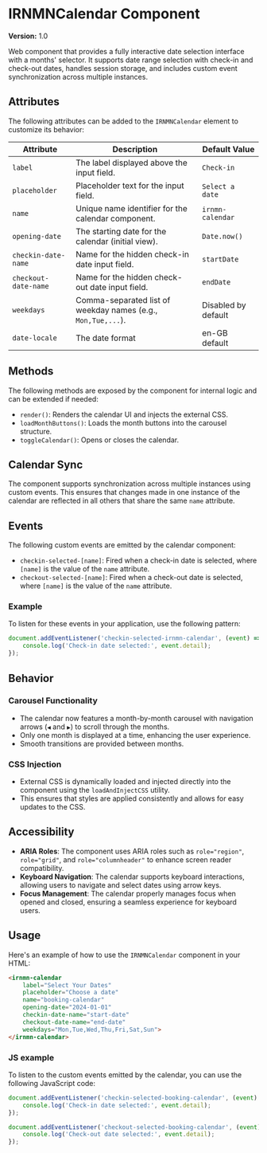 # IRNMNCalendar Component

**Version:** 1.0

Web component that provides a fully interactive date selection interface with a months' selector. It supports date range selection with check-in and check-out dates, handles session storage, and includes custom event synchronization across multiple instances.

## Attributes
The following attributes can be added to the `IRNMNCalendar` element to customize its behavior:

| Attribute                | Description                                                       | Default Value        |
|--------------------------|-------------------------------------------------------------------|----------------------|
| `label`                  | The label displayed above the input field.                        | `Check-in`           |
| `placeholder`            | Placeholder text for the input field.                             | `Select a date`      |
| `name`                   | Unique name identifier for the calendar component.                | `irnmn-calendar`     |
| `opening-date`           | The starting date for the calendar (initial view).                | `Date.now()`         |
| `checkin-date-name`      | Name for the hidden check-in date input field.                    | `startDate`          |
| `checkout-date-name`     | Name for the hidden check-out date input field.                   | `endDate`            |
| `weekdays`               | Comma-separated list of weekday names (e.g., `Mon,Tue,...`).      | Disabled by default  |
| `date-locale`            | The date format                                                   | en-GB default  |

## Methods
The following methods are exposed by the component for internal logic and can be extended if needed:

- `render()`: Renders the calendar UI and injects the external CSS.
- `loadMonthButtons()`: Loads the month buttons into the carousel structure.
- `toggleCalendar()`: Opens or closes the calendar.

## Calendar Sync
The component supports synchronization across multiple instances using custom events. This ensures that changes made in one instance of the calendar are reflected in all others that share the same `name` attribute.

## Events
The following custom events are emitted by the calendar component:
- `checkin-selected-[name]`: Fired when a check-in date is selected, where `[name]` is the value of the `name` attribute.
- `checkout-selected-[name]`: Fired when a check-out date is selected, where `[name]` is the value of the `name` attribute.

### Example
To listen for these events in your application, use the following pattern:
```javascript
document.addEventListener('checkin-selected-irnmn-calendar', (event) => {
    console.log('Check-in date selected:', event.detail);
});
```

## Behavior
### Carousel Functionality
- The calendar now features a month-by-month carousel with navigation arrows (`◀` and `▶`) to scroll through the months.
- Only one month is displayed at a time, enhancing the user experience.
- Smooth transitions are provided between months.

### CSS Injection
- External CSS is dynamically loaded and injected directly into the component using the `loadAndInjectCSS` utility.
- This ensures that styles are applied consistently and allows for easy updates to the CSS.

## Accessibility
- **ARIA Roles**: The component uses ARIA roles such as `role="region"`, `role="grid"`, and `role="columnheader"` to enhance screen reader compatibility.
- **Keyboard Navigation**: The calendar supports keyboard interactions, allowing users to navigate and select dates using arrow keys.
- **Focus Management**: The calendar properly manages focus when opened and closed, ensuring a seamless experience for keyboard users.

## Usage

Here's an example of how to use the `IRNMNCalendar` component in your HTML:

```html
<irnmn-calendar 
    label="Select Your Dates"
    placeholder="Choose a date"
    name="booking-calendar"
    opening-date="2024-01-01"
    checkin-date-name="start-date"
    checkout-date-name="end-date"
    weekdays="Mon,Tue,Wed,Thu,Fri,Sat,Sun">
</irnmn-calendar>
```

### JS example
To listen to the custom events emitted by the calendar, you can use the following JavaScript code:

```javascript
document.addEventListener('checkin-selected-booking-calendar', (event) => {
    console.log('Check-in date selected:', event.detail);
});

document.addEventListener('checkout-selected-booking-calendar', (event) => {
    console.log('Check-out date selected:', event.detail);
});
```
